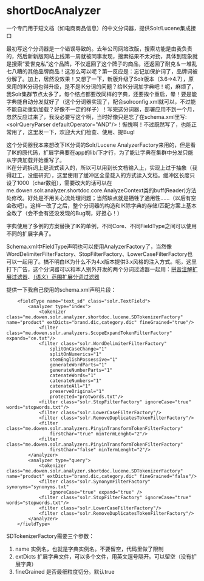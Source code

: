 shortDocAnalyzer
================

一个专门用于短文档（如电商商品信息）的中文分词器，提供Solr/Lucene集成接口

最初写这个分词器是一个错误导致的。去年公司网站改版，搜索功能是由我负责的，然后新新版网站上线第一周就被同事发现，搜索结果不太对劲，具体到现象就是搜索“爱世克私”这个品牌，不仅返回了这个牌子的商品，还返回了耐克＆一堆乱七八糟的其他品牌商品！这怎么可以呢？第一反应是：忘记加保护词了，品牌词被分解了。加上，居然没效果！又想了一下，新版升级了Solr版本（3.6->4.7），原来用的IK分词也得升级，是不是IK分词的问题？给IK分词加字典吧！呃，麻烦了，我Solr集群节点太多了，每个结点都要改同样的字典，还要挨个重启，晕！要是能字典能自动分发就好了（这个分词器实现了，配合solrconfig.xml就可以，不过能不能自动重新加载？好像不一定的样子）！写完这分词器，部署应用不到一个月，忽然反应过来了，我没必要写这个啊，当时好像只是忘了在schema.xml里写:&lt;solrQueryParser defaultOperator="AND"/>！惭愧啊！不过既然写了，也能正常用了，这里发一下，欢迎大大们检查、使用、提Bug!

这个分词器我本来想改下IK分词的Solr/Lucene AnalyzerFactory来用的，但是看了IK的原代码，扩展字典要在app的lib/下才行，为了能让字典在集群中分发只能从字典加载开始重写了。  
IK在分词拆词上是流式读入的，所以可以用到长文档输入上，实现上过于抽象（我得赶工，没细研究），这里使用了缓冲区全量载入的方式读入文档。缓冲区长度只设了1000（char数组），需要改大的话可以在me.dowen.solr.analyzer.shortdoc.core.AnalyzeContext类的buff(Reader)方法处修改。好处是不用关心流处理问题；当然缺点就是牺牲了通用性……（以后有空会改吧）。这样一改了之后，整个分词器的构造和IK除字典的存储/匹配方案上基本全改了（会不会有还没发现的Bug啊，好担心！）

字典使用了多例的方案替换了IK的单例，不同Core、不同FieldType之间可以使用不同的扩展字典了。

Schema.xml中FieldType声明也可以使用AnalyzerFactory了，当然像WordDelimiterFilterFactory、StopFilterFactory、LowerCaseFilterFactory也可以一起用了。搞不明白IK为什么不为4.x版本提供3.x风格的注入方式。呃，这里打下广告，这个分词器可以和本人别外开发的两个分词过滤器一起用：[拼音注解扩展过滤器](https://github.com/DowenLiu126/pinyinTokenFilter)、[（语义）范围扩展分词过滤器](https://github.com/DowenLiu126/scopeExpandTokenFilter)

提供一下我自己使用的schema.xml声明片段：

		<fieldType name="text_sd" class="solr.TextField">
			<analyzer type="index">
				<tokenizer class="me.dowen.solr.analyzer.shortdoc.lucene.SDTokenizerFactory" name="product" extDicts="brand.dic,category.dic" fineGrained="true"/>
				<filter class="me.dowen.solr.analyzers.ScopeExpandTokenFilterFactory" expands="ce.txt"/>
				<filter class="solr.WordDelimiterFilterFactory"
					splitOnCaseChange="1"
					splitOnNumerics="1"
					stemEnglishPossessive="1"
					generateWordParts="1"
					generateNumberParts="1"
					catenateWords="1"
					catenateNumbers="1"
					catenateAll="1"
					preserveOriginal="1"
					protected="protwords.txt"/>
				<filter class="solr.StopFilterFactory" ignoreCase="true" words="stopwords.txt"/>
				<filter class="solr.LowerCaseFilterFactory"/>
				<filter class="solr.RemoveDuplicatesTokenFilterFactory"/>
				<filter class="me.dowen.solr.analyzers.PinyinTransformTokenFilterFactory"
					firstChar="true" minTermLenght="2"/>
				<filter class="me.dowen.solr.analyzers.PinyinTransformTokenFilterFactory"
					firstChar="false" minTermLenght="2"/>
			</analyzer>
			<analyzer type="query">
				<tokenizer class="me.dowen.solr.analyzer.shortdoc.lucene.SDTokenizerFactory" name="product" extDicts="brand.dic,category.dic" fineGrained="false"/>
				<filter class="solr.SynonymFilterFactory" synonyms="synonyms.txt"
					ignoreCase="true" expand="true" />
				<filter class="solr.StopFilterFactory" ignoreCase="true" words="stopwords.txt"/>
				<filter class="solr.LowerCaseFilterFactory"/>
				<filter class="solr.RemoveDuplicatesTokenFilterFactory"/>
			</analyzer>
		</fieldType>

SDTokenizerFactory需要三个参数：

1. name 实例名，也就是字典实例名。不要留空，代码里做了限制
2. extDicts 扩展字典文件，可以多个文件，用英文逗号隔开。可以留空（没有扩展字典）
3. fineGrained 是否最细粒度切分。默认true